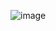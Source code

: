 ![image](https://github.com/luuchilap/Poem-Generation/assets/145787303/10c244b9-1c16-48a0-b5e1-d0994d6e9426)
